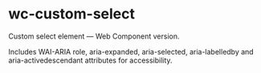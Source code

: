 # wc-custom-select
Custom select element — Web Component version.

Includes WAI-ARIA role, aria-expanded, aria-selected, aria-labelledby and aria-activedescendant attributes for accessibility.